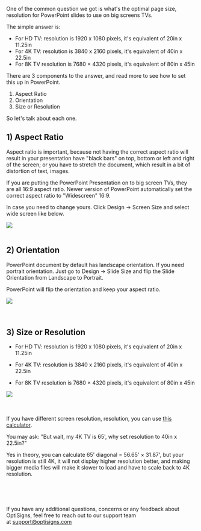 <p class="XzvDs _208Ie _2Dym_ blog-post-text-font blog-post-text-color _2p1aK _2R0Lu _2Dym_">One of the common question we got is what's the optimal page size, resolution for PowerPoint slides to use on big screens TVs.</p>
<p class="XzvDs _208Ie _2Dym_ blog-post-text-font blog-post-text-color _2p1aK _2R0Lu _2Dym_">The simple answer is:</p>
<ul class="_2PG9L Ryx7c">
<li class="_1BJwx _208Ie _2Dym_ Dd5y9 _2KQhc _2p1aK _2R0Lu _2Dym_">For HD TV: resolution is 1920 x 1080 pixels, it's equivalent of 20in x 11.25in</li>
<li class="_1BJwx _208Ie _2Dym_ Dd5y9 _2KQhc _2p1aK _2R0Lu _2Dym_">For 4K TV: resolution is 3840 x 2160 pixels, it's equivalent of 40in x 22.5in</li>
<li class="_1BJwx _208Ie _2Dym_ Dd5y9 _2KQhc _2p1aK _2R0Lu _2Dym_">For 8K TV resolution is 7680 × 4320 pixels, it's equivalent of 80in x 45in</li>
</ul>
<p class="XzvDs _208Ie _2Dym_ blog-post-text-font blog-post-text-color _2p1aK _2R0Lu _2Dym_">There are 3 components to the answer, and read more to see how to set this up in PowerPoint.</p>
<ol class="knh9u uWUlT">
<li class="_3_0WU _208Ie _2Dym_ Dd5y9 _1UzOl _2p1aK _2R0Lu _2Dym_">Aspect Ratio</li>
<li class="_3_0WU _208Ie _2Dym_ Dd5y9 _1UzOl _2p1aK _2R0Lu _2Dym_">Orientation</li>
<li class="_3_0WU _208Ie _2Dym_ Dd5y9 _1UzOl _2p1aK _2R0Lu _2Dym_">Size or Resolution</li>
</ol>
<p class="XzvDs _208Ie _2Dym_ blog-post-text-font blog-post-text-color _2p1aK _2R0Lu _2Dym_">So let's talk about each one.</p>
<h2 id="h_01HQ03F1XG34RPGPSK8FXDKQ4D" class="_3f-vr _208Ie blog-post-title-font _3tzpp _5aNAR css-x4x4qs _2p1aK _2R0Lu _2Dym_"><strong>1) Aspect Ratio</strong></h2>
<p class="XzvDs _208Ie _2Dym_ blog-post-text-font blog-post-text-color _2p1aK _2R0Lu _2Dym_">Aspect ratio is important, because not having the correct aspect ratio will result in your presentation have "black bars" on top, bottom or left and right of the screen; or you have to stretch the document, which result in a bit of distortion of text, images.</p>
<p class="XzvDs _208Ie _2Dym_ blog-post-text-font blog-post-text-color _2p1aK _2R0Lu _2Dym_">If you are putting the PowerPoint Presentation on to big screen TVs, they are all 16:9 aspect ratio. Newer version of PowerPoint automatically set the correct aspect ratio to "Widescreen" 16:9.</p>
<p class="XzvDs _208Ie _2Dym_ blog-post-text-font blog-post-text-color _2p1aK _2R0Lu _2Dym_">In case you need to change yours. Click Design -&gt; Screen Size and select wide screen like below.</p>
<div class="q2uC4">
<div class="_2CvYQ Slk8p _1K2V0 _1K2V0 _1hD8w">
<div class="_1Lhwj _2SZw6 image-container" data-hook="imageViewer">
<div class="xdJBZ"><img class="_1Fjtc _2lDdg" src="https://static.wixstatic.com/media/e48f7f_bc69ddf78d6d458bb34a5d3f485162a6~mv2.png/v1/fill/w_925,h_437,al_c,usm_0.66_1.00_0.01/e48f7f_bc69ddf78d6d458bb34a5d3f485162a6~mv2.png" data-pin-url="https://www.optisigns.com/post/optimal-powerpoint-resolution-size-for-use-with-digital-signage-and-your-big-tv-screen-size" data-pin-media="https://static.wixstatic.com/media/e48f7f_bc69ddf78d6d458bb34a5d3f485162a6~mv2.png/v1/fit/w_1132,h_535,al_c,q_80/file.png"></div>
<div class=""> </div>
</div>
</div>
</div>
<h2 id="h_01HQ03F1XG3WRNSNT9QB2W24QW" class="_3f-vr _208Ie blog-post-title-font _3tzpp _5aNAR css-x4x4qs _2p1aK _2R0Lu _2Dym_"><strong>2) Orientation</strong></h2>
<p class="XzvDs _208Ie _2Dym_ blog-post-text-font blog-post-text-color _2p1aK _2R0Lu _2Dym_">PowerPoint document by default has landscape orientation. If you need portrait orientation. Just go to Design -&gt; Slide Size and flip the Slide Orientation from Landscape to Portrait.</p>
<p class="XzvDs _208Ie _2Dym_ blog-post-text-font blog-post-text-color _2p1aK _2R0Lu _2Dym_">PowerPoint will flip the orientation and keep your aspect ratio.</p>
<div class="q2uC4">
<div class="_2CvYQ Slk8p _1K2V0 _1K2V0 _1hD8w">
<div class="_1Lhwj _2SZw6 image-container" data-hook="imageViewer">
<div class="xdJBZ"><img class="_1Fjtc _2lDdg" src="https://static.wixstatic.com/media/e48f7f_44d4f3f353684f3780b1cdf0aca69ebd~mv2.png/v1/fill/w_925,h_360,al_c,usm_0.66_1.00_0.01/e48f7f_44d4f3f353684f3780b1cdf0aca69ebd~mv2.png" data-pin-url="https://www.optisigns.com/post/optimal-powerpoint-resolution-size-for-use-with-digital-signage-and-your-big-tv-screen-size" data-pin-media="https://static.wixstatic.com/media/e48f7f_44d4f3f353684f3780b1cdf0aca69ebd~mv2.png/v1/fit/w_1778,h_692,al_c,q_80/file.png"></div>
<div class=""> </div>
<div class=""> </div>
</div>
</div>
</div>
<h2 id="h_01HQ03F1XGGPB9QWPE7SAGYA27" class="_3f-vr _208Ie blog-post-title-font _3tzpp _5aNAR css-x4x4qs _2p1aK _2R0Lu _2Dym_"><strong>3) Size or Resolution</strong></h2>
<ul class="_2PG9L Ryx7c">
<li class="_1BJwx _208Ie _2Dym_ Dd5y9 _2KQhc _2p1aK _2R0Lu _2Dym_">
<p class="_208Ie">For HD TV: resolution is 1920 x 1080 pixels, it's equivalent of 20in x 11.25in</p>
</li>
<li class="_1BJwx _208Ie _2Dym_ Dd5y9 _2KQhc _2p1aK _2R0Lu _2Dym_">
<p class="_208Ie">For 4K TV: resolution is 3840 x 2160 pixels, it's equivalent of 40in x 22.5in</p>
</li>
<li class="_1BJwx _208Ie _2Dym_ Dd5y9 _2KQhc _2p1aK _2R0Lu _2Dym_">
<p class="_208Ie">For 8K TV resolution is 7680 × 4320 pixels, it's equivalent of 80in x 45in</p>
</li>
</ul>
<div class="q2uC4">
<div class="_2CvYQ Slk8p _1K2V0 _1K2V0 _1hD8w">
<div class="_1Lhwj _2SZw6 image-container" data-hook="imageViewer">
<div class="xdJBZ"><img class="_1Fjtc _2lDdg" src="https://static.wixstatic.com/media/e48f7f_e3f2b2064fea44959df8606ad5cb39ee~mv2.png/v1/fill/w_830,h_474,al_c,lg_1/e48f7f_e3f2b2064fea44959df8606ad5cb39ee~mv2.png" data-pin-url="https://www.optisigns.com/post/optimal-powerpoint-resolution-size-for-use-with-digital-signage-and-your-big-tv-screen-size" data-pin-media="https://static.wixstatic.com/media/e48f7f_e3f2b2064fea44959df8606ad5cb39ee~mv2.png/v1/fit/w_692,h_395,al_c,q_80/file.png"></div>
<div class=""> </div>
<div class=""> </div>
</div>
</div>
</div>
<p class="XzvDs _208Ie _2Dym_ blog-post-text-font blog-post-text-color _2p1aK _2R0Lu _2Dym_">If you have different screen resolution, resolution, you can use <a class="_2qJYG blog-link-hashtag-color _3sz0l" href="https://www.unitconverters.net/typography/inch-to-pixel-x.htm" target="_blank" rel="noopener noreferrer"><u class="sDZYg">this calculator</u></a>.</p>
<p class="XzvDs _208Ie _2Dym_ blog-post-text-font blog-post-text-color _2p1aK _2R0Lu _2Dym_">You may ask: "But wait, my 4K TV is 65', why set resolution to 40in x 22.5in?"</p>
<p class="XzvDs _208Ie _2Dym_ blog-post-text-font blog-post-text-color _2p1aK _2R0Lu _2Dym_">Yes in theory, you can calculate 65' diagonal = 56.65' × 31.87', but your resolution is still 4K, it will not display higher resolution better, and making bigger media files will make it slower to load and have to scale back to 4K resolution.</p>
<p class="XzvDs _208Ie _2Dym_ blog-post-text-font blog-post-text-color _2p1aK _2R0Lu _2Dym_"> </p>
<p class="XzvDs _208Ie _2Dym_ blog-post-text-font blog-post-text-color _2p1aK _2R0Lu _2Dym_"> </p>
<p class="XzvDs _208Ie _2Dym_ blog-post-text-font blog-post-text-color _2p1aK _2R0Lu _2Dym_">If you have any additional questions, concerns or any feedback about OptiSigns, feel free to reach out to our support team at <a href="mailto:support@optisigns.com" target="_self" rel="undefined">support@optisigns.com</a></p>